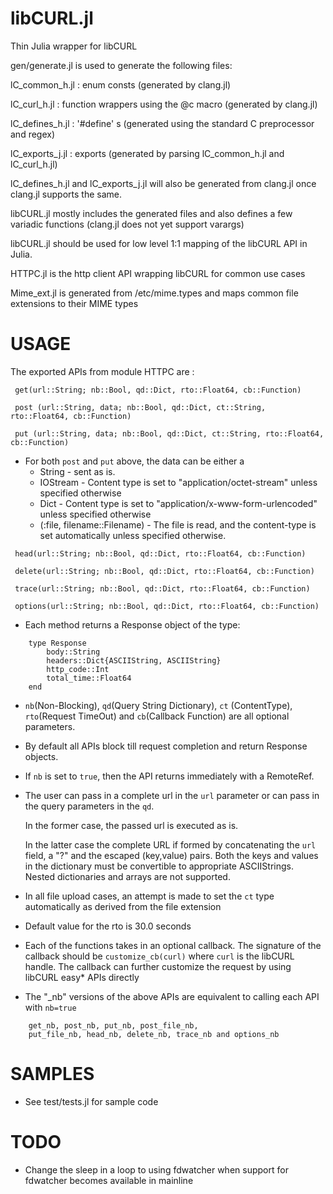 libCURL.jl
==========

Thin Julia wrapper for libCURL

gen/generate.jl is used to generate the following files:


lC_common_h.jl : enum consts (generated by clang.jl)

lC_curl_h.jl : function wrappers using the @c macro (generated by clang.jl)

lC_defines_h.jl : '#define' s (generated using the standard C preprocessor and regex)

lC_exports_j.jl : exports (generated by parsing lC_common_h.jl and lC_curl_h.jl)

lC_defines_h.jl and lC_exports_j.jl will also be generated from clang.jl once clang.jl supports the same.

libCURL.jl mostly includes the generated files and also defines a few variadic functions (clang.jl does not yet support varargs)

libCURL.jl should be used for low level 1:1 mapping of the libCURL API in Julia.

HTTPC.jl is the http client API wrapping libCURL for common use cases

Mime_ext.jl is generated from /etc/mime.types and maps common file extensions to their MIME types


USAGE
=====

The exported APIs from module HTTPC are :

```
 get(url::String; nb::Bool, qd::Dict, rto::Float64, cb::Function)

 post (url::String, data; nb::Bool, qd::Dict, ct::String, rto::Float64, cb::Function)

 put (url::String, data; nb::Bool, qd::Dict, ct::String, rto::Float64, cb::Function)
``` 

- For both ```post``` and ```put``` above, the data can be either a
  - String - sent as is.
  - IOStream - Content type is set to "application/octet-stream" unless specified otherwise
  - Dict - Content type is set to "application/x-www-form-urlencoded" unless specified otherwise
  - (:file, filename::Filename) - The file is read, and the content-type is set automatically unless specified otherwise.

```
 head(url::String; nb::Bool, qd::Dict, rto::Float64, cb::Function)
 
 delete(url::String; nb::Bool, qd::Dict, rto::Float64, cb::Function)
 
 trace(url::String; nb::Bool, qd::Dict, rto::Float64, cb::Function)
 
 options(url::String; nb::Bool, qd::Dict, rto::Float64, cb::Function)
```

- Each method returns a Response object of the type:
```
    type Response
        body::String
        headers::Dict{ASCIIString, ASCIIString}
        http_code::Int
        total_time::Float64
    end
```

- ```nb```(Non-Blocking), ```qd```(Query String Dictionary), ```ct``` (ContentType), 
  ```rto```(Request TimeOut) and ```cb```(Callback Function) are all optional parameters.


- By default all APIs block till request completion and return Response objects. 

- If ```nb``` is set to ```true```, then the API returns immediately with a RemoteRef.

- The user can pass in a complete url in the ```url``` parameter or can pass in the query parameters
  in the ```qd```. 

  In the former case, the passed url is executed as is.

  In the latter case the complete URL if formed by concatenating the ```url``` field, a "?" and
  the escaped (key,value) pairs. Both the keys and values in the dictionary must be convertible to appropriate ASCIIStrings.
  Nested dictionaries and arrays are not supported.

- In all file upload cases, an attempt is made to set the ```ct``` type automatically as
  derived from the file extension
  
- Default value for the rto is 30.0 seconds

- Each of the functions takes in an optional callback. The signature of the callback should be
  ```customize_cb(curl)``` where ```curl``` is the libCURL handle. The callback can further customize
  the request by using libCURL easy* APIs directly


  
- The "_nb" versions of the above APIs are equivalent to calling each API with ```nb=true```
```
    get_nb, post_nb, put_nb, post_file_nb,
    put_file_nb, head_nb, delete_nb, trace_nb and options_nb
```


  
  
SAMPLES
=======
- See test/tests.jl for sample code

  
TODO
====
- Change the sleep in a loop to using fdwatcher when support for fdwatcher becomes available in mainline





